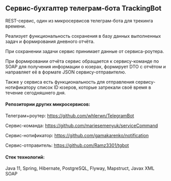 ## Сервис-бухгалтер телеграм-бота TrackingBot

REST-сервис, один из микросервисов
телеграм-бота для трекинга времени.

Реализует функциональность сохранения
в базу данных выполненных задач
и формирования дневного отчёта.

При сохранении задачи сервис принимает
данные от сервиса-роутера.

При формировании отчёта сервис обращается
к сервису-команде по SOAP для получения
информации о юзерах, формирует DTO
с отчётом и направляет её в формате JSON
сервису-отправителю.

Также у сервиса есть функциональность для
отправления сервису-нотификатору список
ID юзеров, которые затрекали своё время
в течение сегодняшнего дня.

#### Репозитории других микросервисов:
Телеграм+роутер: https://github.com/whlerwn/TelegramBot

Сервис-команда: https://github.com/mariesemenyuk/serviceCommand

Сервис-нотификатор: https://github.com/gamakarenko/notification

Сервис-отправитель: https://github.com/Ramz3301/tgbot

#### Стек технологий:
Java 11, Spring, Hibernate, PostgreSQL,
Flyway, Mapstruct, Javax XML SOAP